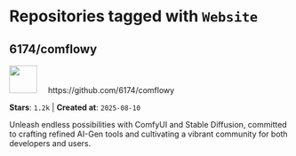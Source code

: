 # Repositories tagged with `Website`


## 6174/comflowy


<a href='https://github.com/6174/comflowy'>
<img src="https://avatars.githubusercontent.com/u/3872872?v=4" width="50" height="50"></a> &nbsp; &nbsp; https://github.com/6174/comflowy

**Stars**: `1.2k` | **Created at**: `2025-08-10`


Unleash endless possibilities with ComfyUI and Stable Diffusion, committed to crafting refined AI-Gen tools and cultivating a vibrant community for both developers and users. 
